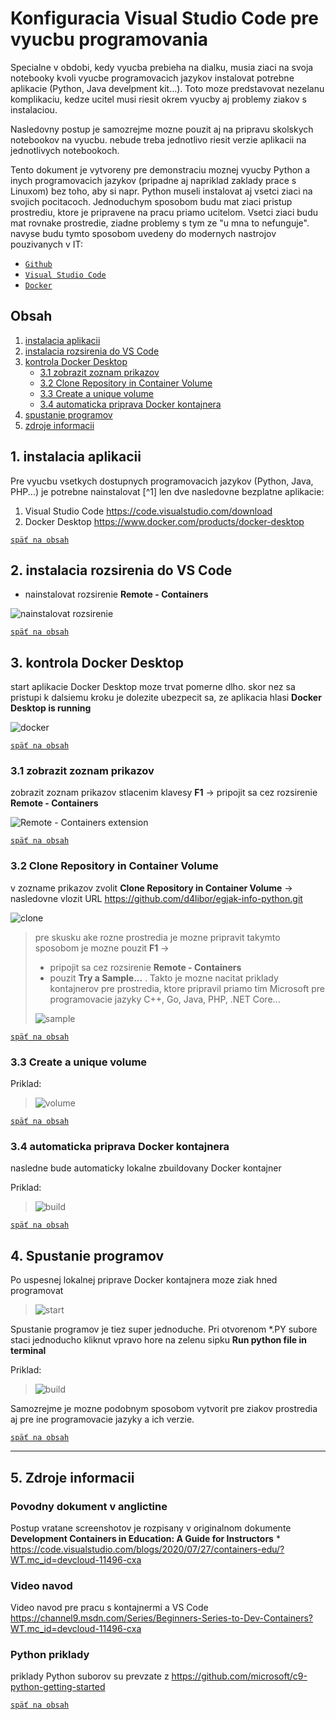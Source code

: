 # Konfiguracia Visual Studio Code pre vyucbu programovania

Specialne v obdobi, kedy vyucba prebieha na dialku, musia ziaci na svoja notebooky kvoli vyucbe programovacich jazykov instalovat potrebne aplikacie (Python, Java develpment kit...). Toto moze predstavovat nezelanu komplikaciu, kedze ucitel musi riesit okrem vyucby aj problemy ziakov s instalaciou.

Nasledovny postup je samozrejme mozne pouzit aj na pripravu skolskych notebookov na vyucbu. nebude treba jednotlivo riesit verzie aplikacii na jednotlivych notebookoch.

Tento dokument je vytvoreny pre demonstraciu moznej vyucby Python a inych programovacich jazykov (pripadne aj napriklad zaklady prace s Linuxom) bez toho, aby si napr. Python museli instalovat aj vsetci ziaci na svojich pocitacoch. Jednoduchym sposobom budu mat ziaci pristup prostrediu, ktore je pripravene na pracu priamo ucitelom. Vsetci ziaci budu mat rovnake prostredie, ziadne problemy s tym ze "u mna to nefunguje". navyse budu tymto sposobom uvedeny do modernych nastrojov pouzivanych v IT:
* [`Github`](https://github.com/)
* [`Visual Studio Code`](https://code.visualstudio.com/)
* [`Docker`](https://www.docker.com/)

## Obsah

1. [instalacia aplikacii](#1-instalacia-aplikacii)
2. [instalacia rozsirenia  do VS Code](#2-instalacia-rozsirenia-do-vs-code)
3. [kontrola Docker Desktop](#3-kontrola-docker-desktop)
    - [3.1 zobrazit zoznam prikazov](#31-zobrazit-zoznam-prikazov)
    - [3.2 Clone Repository in Container Volume](#32-clone-repository-in-container-volume)
    - [3.3 Create a unique volume](#33-create-a-unique-volume)
    - [3.4 automaticka priprava Docker kontajnera](#34-automaticka-priprava-docker-kontajnera)
4. [spustanie programov](#4-spustanie-programov)
5. [zdroje informacii](#5-zdroje-informacii)

## 1. instalacia aplikacii
Pre vyucbu vsetkych dostupnych programovacich jazykov (Python, Java, PHP...) je potrebne nainstalovat [^1] len dve nasledovne bezplatne aplikacie:
1) Visual Studio Code https://code.visualstudio.com/download
2) Docker Desktop https://www.docker.com/products/docker-desktop

[`späť na obsah`](#obsah)

## 2. instalacia rozsirenia do VS Code

* nainstalovat rozsirenie **Remote - Containers**

![nainstalovat rozsirenie](https://code.visualstudio.com/assets/blogs/2020/07/27/3-extension.png)

[`späť na obsah`](#obsah)

## 3. kontrola Docker Desktop

 start aplikacie Docker Desktop moze trvat pomerne dlho. skor nez sa pristupi k dalsiemu kroku je dolezite ubezpecit sa, ze aplikacia hlasi **Docker Desktop is running**

 ![docker](https://docs.docker.com/docker-for-windows/images/whale-icon-systray-hidden.png)

[`späť na obsah`](#obsah)

### 3.1 zobrazit zoznam prikazov

zobrazit zoznam prikazov stlacenim klavesy **F1** -> pripojit sa cez rozsirenie **Remote - Containers**

![Remote - Containers extension](https://code.visualstudio.com/assets/blogs/2020/07/27/5-commands-list.png)

[`späť na obsah`](#obsah)

### 3.2 Clone Repository in Container Volume

v zozname prikazov zvolit **Clone Repository in Container Volume** -> nasledovne vlozit URL https://github.com/d4libor/egjak-info-python.git

![clone](https://code.visualstudio.com/assets/blogs/2020/07/27/6-clone-repo-command.png)

> pre skusku ake rozne prostredia je mozne pripravit takymto sposobom je mozne pouzit **F1** -> 
> * pripojit sa cez rozsirenie **Remote - Containers**
> * pouzit **Try a Sample...** . Takto je mozne nacitat priklady kontajnerov pre prostredia, ktore pripravil priamo tim Microsoft pre programovacie jazyky C++, Go, Java, PHP, .NET Core...
>
> ![sample](https://code.visualstudio.com/assets/docs/remote/containers/select-a-sample.png)

[`späť na obsah`](#obsah)

### 3.3 Create a unique volume

Priklad:

> ![volume](https://code.visualstudio.com/assets/blogs/2020/07/27/8-volume-command.png)

[`späť na obsah`](#obsah)

### 3.4 automaticka priprava Docker kontajnera

nasledne bude automaticky lokalne zbuildovany Docker kontajner

Priklad:

> ![build](https://code.visualstudio.com/assets/blogs/2020/07/27/10-starting-container.png)

[`späť na obsah`](#obsah)

## 4. Spustanie programov

Po uspesnej lokalnej priprave Docker kontajnera moze ziak hned programovat

> ![start](https://code.visualstudio.com/assets/blogs/2020/07/27/11-sortpy-cropped.png)

Spustanie programov je tiez super jednoduche. Pri otvorenom *.PY subore staci jednoducho kliknut vpravo hore na zelenu sipku **Run python file in terminal**

Priklad:

> ![build](https://code.visualstudio.com/assets/docs/python/tutorial/run-python-file-in-terminal-button.png)

Samozrejme je mozne podobnym sposobom vytvorit pre ziakov prostredia aj pre ine programovacie jazyky a ich verzie.

[`späť na obsah`](#obsah)

****
## 5. Zdroje informacii

### Povodny dokument v anglictine
Postup vratane screenshotov je rozpisany v originalnom dokumente **Development Containers in Education: A Guide for Instructors**
    * https://code.visualstudio.com/blogs/2020/07/27/containers-edu/?WT.mc_id=devcloud-11496-cxa

### Video navod

Video navod pre pracu s kontajnermi a VS Code https://channel9.msdn.com/Series/Beginners-Series-to-Dev-Containers?WT.mc_id=devcloud-11496-cxa

### Python priklady

priklady Python suborov su prevzate z https://github.com/microsoft/c9-python-getting-started

[`späť na obsah`](#obsah)
